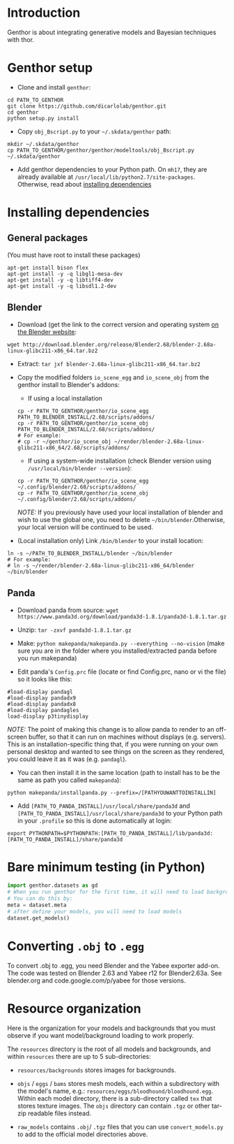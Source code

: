 # Introduction

Genthor is about integrating generative models and Bayesian techniques with thor.


# Genthor setup

- Clone and install `genthor`:

```
cd PATH_TO_GENTHOR
git clone https://github.com/dicarlolab/genthor.git
cd genthor
python setup.py install
```

- Copy `obj_Bscript.py` to your `~/.skdata/genthor` path:

```
mkdir ~/.skdata/genthor
cp PATH_TO_GENTHOR/genthor/genthor/modeltools/obj_Bscript.py ~/.skdata/genthor
```

- Add genthor dependencies to your Python path. On `mh17`, they are already available at `/usr/local/lib/python2.7/site-packages`. Otherwise, read about [installing dependencies](#installing-dependencies)


# Installing dependencies

## General packages

(You must have root to install these packages)

```
apt-get install bison flex
apt-get install -y -q libgl1-mesa-dev
apt-get install -y -q libtiff4-dev
apt-get install -y -q libsdl1.2-dev
```

## Blender

- Download (get the link to the correct version and operating system [on the Blender website](http://www.blender.org/download/get-blender/):

```
wget http://download.blender.org/release/Blender2.68/blender-2.68a-linux-glibc211-x86_64.tar.bz2
```

- Extract: `tar jxf blender-2.68a-linux-glibc211-x86_64.tar.bz2`

- Copy the modified folders `io_scene_egg` and `io_scene_obj` from the genthor install to Blender's addons:

  - If using a local installation
  ```
  cp -r PATH_TO_GENTHOR/genthor/io_scene_egg PATH_TO_BLENDER_INSTALL/2.68/scripts/addons/
  cp -r PATH_TO_GENTHOR/genthor/io_scene_obj PATH_TO_BLENDER_INSTALL/2.68/scripts/addons/
  # For example:
  # cp -r ~/genthor/io_scene_obj ~/render/blender-2.68a-linux-glibc211-x86_64/2.68/scripts/addons/ 
  
  ```

  - If using a system-wide installation (check Blender version using `/usr/local/bin/blender --version`):
  ```
  cp -r PATH_TO_GENTHOR/genthor/io_scene_egg ~/.config/blender/2.68/scripts/addons/
  cp -r PATH_TO_GENTHOR/genthor/io_scene_obj ~/.config/blender/2.68/scripts/addons/
  ```

  *NOTE:* If you previously have used your local installation of blender and wish to use the global one, you need to delete `~/bin/blender`.Otherwise, your local version will be continued to be used.

- (Local installation only) Link `/bin/blender` to your install location:

```
ln -s ~/PATH_TO_BLENDER_INSTALL/blender ~/bin/blender
# For example:
# ln -s ~/render/blender-2.68a-linux-glibc211-x86_64/blender ~/bin/blender
```

## Panda

- Download panda from source: `wget https://www.panda3d.org/download/panda3d-1.8.1/panda3d-1.8.1.tar.gz`

- Unzip: `tar -zxvf panda3d-1.8.1.tar.gz`

- Make: `python makepanda/makepanda.py --everything --no-vision` (make sure you are in the folder where you installed/extracted panda before you run makepanda)

- Edit panda's `Config.prc` file (locate or find Config.prc, nano or vi the file) so it looks like this:

```
#load-display pandagl
#load-display pandadx9
#load-display pandadx8
#load-display pandagles
load-display p3tinydisplay
```

*NOTE:* The point of making this change is to allow panda to render to an off-screen buffer, so that it can run on machines without displays (e.g. servers). This is an installation-specific thing that, if you were running on your own personal desktop and wanted to see things on the screen as they rendered, you could leave it as it was (e.g. `pandagl`).

- You can then install it in the same location (path to install has to be the same as path you called `makepanda`):

```
python makepanda/installpanda.py --prefix=/[PATHYOUWANTTOINSTALLIN]
```

- Add `[PATH_TO_PANDA_INSTALL]/usr/local/share/panda3d` and `[PATH_TO_PANDA_INSTALL]/usr/local/share/panda3d` to your Python path in your `.profile` so this is done automatically at login:

```
export PYTHONPATH=$PYTHONPATH:[PATH_TO_PANDA_INSTALL]/lib/panda3d:[PATH_TO_PANDA_INSTALL]/share/panda3d
```


# Bare minimum testing (in Python)

```python
import genthor.datasets as gd
# When you run genthor for the first time, it will need to load background and models. 
# You can do this by:
meta = dataset.meta
# after define your models, you will need to load models
dataset.get_models()
```


# Converting `.obj` to `.egg`

To convert .obj to .egg, you need Blender and the Yabee exporter add-on. The code was tested on Blender 2.63 and Yabee r12 for Blender2.63a. See blender.org and code.google.com/p/yabee for those versions.


# Resource organization

Here is the organization for your models and backgrounds that you must observe if you want model/background loading to work properly.

The `resources` directory is the root of all models and backgrounds, and within `resources` there are up to 5 sub-directories:

- `resources/backgrounds` stores images for backgrounds.

- `objs` / `eggs` / `bams` stores mesh models, each within a subdirectory with the model's name, e.g.: `resources/eggs/bloodhound/bloodhound.egg`. Within each model directory, there is a sub-directory called `tex` that stores texture images.  The `objs` directory can contain `.tgz` or other tar-zip readable files instead.

- `raw_models` contains `.obj`/ `.tgz` files that you can use `convert_models.py` to add to the official model directories above.

